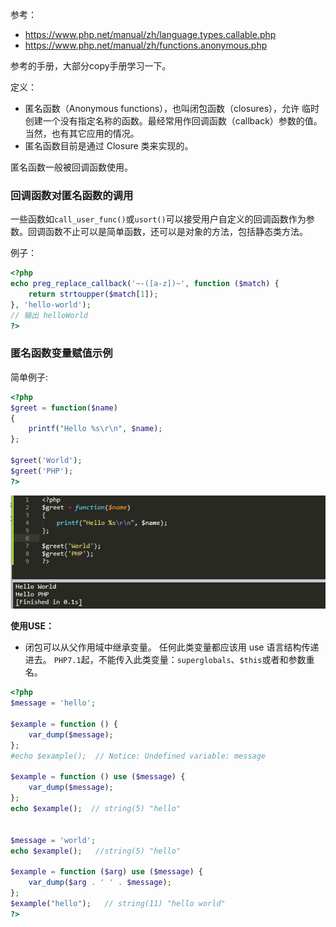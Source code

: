 参考：
- https://www.php.net/manual/zh/language.types.callable.php
- https://www.php.net/manual/zh/functions.anonymous.php


参考的手册，大部分copy手册学习一下。  

定义：  
- 匿名函数（Anonymous functions），也叫闭包函数（closures），允许 临时创建一个没有指定名称的函数。最经常用作回调函数（callback）参数的值。当然，也有其它应用的情况。
- 匿名函数目前是通过 Closure 类来实现的。


匿名函数一般被回调函数使用。

### 回调函数对匿名函数的调用

一些函数如`call_user_func()`或`usort()`可以接受用户自定义的回调函数作为参数。回调函数不止可以是简单函数，还可以是对象的方法，包括静态类方法。  

例子：
```php
<?php
echo preg_replace_callback('~-([a-z])~', function ($match) {
    return strtoupper($match[1]);
}, 'hello-world');
// 输出 helloWorld
?>
```



### 匿名函数变量赋值示例

简单例子:  
```php
<?php
$greet = function($name)
{
    printf("Hello %s\r\n", $name);
};

$greet('World');
$greet('PHP');
?>
```

![](/images/19-7-22_PHP_回调函数_回调函数对匿名函数的调用_1.png)

**使用USE：**

- 闭包可以从父作用域中继承变量。 任何此类变量都应该用 use 语言结构传递进去。 `PHP7.1`起，不能传入此类变量：`superglobals`、`$this`或者和参数重名。

```php
<?php
$message = 'hello';

$example = function () {
    var_dump($message);
};
#echo $example();  // Notice: Undefined variable: message 

$example = function () use ($message) {
    var_dump($message);
};
echo $example();  // string(5) "hello"


$message = 'world'; 
echo $example();   //string(5) "hello"

$example = function ($arg) use ($message) {
    var_dump($arg . ' ' . $message);
};
$example("hello");   // string(11) "hello world"
?>
```
